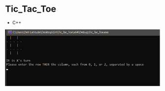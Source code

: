 # Tic_Tac_Toe
- C++

![full](https://github.com/Klngzk/Tic_Tac_Toe/blob/main/readme_img/Screenshot%202022-01-24%20034551.png?raw=true)
